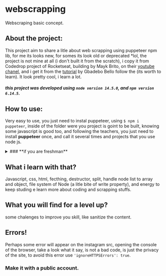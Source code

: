 # webscrapping
Webscraping basic concept.

## About the project: 
This project aim to share a litle about web scrapping using puppeteer npm lib, for me its looks new, for somes its look old or deprecated *lol, the project is 
not mine at all (i don't built it from the scratch), i copy it from Codedrop project of Rocketseat, building by Mayk Brito, on their [youtube chanel](https://www.youtube.com/watch?v=K5yYBJhix5A), and i get it from the [tutorial](https://www.digitalocean.com/community/tutorials/how-to-scrape-a-website-using-node-js-and-puppeteer#:~:text=How%20To%20Scrape%20a%20Website%20Using%20Node.js%20and,open%20the%20dev%20tools%2C%20...%20Mais%20itens...%20) by Gbadebo Bello follow the (its worth to learn). 
It look pretty cool, i learn a lot.
##### this project was developed using `node version 14.5.0`, and `npm version 6.14.5`.

## How to use:
Very easy to use, you just need to instal puppeteer, using `$ npm i puppeteer`, inside of the folder were you project is goint to be built, knowing some javascript is good too,
and following the teachers, you just need to install **puppeteer** once, and call it several times and projects that you use node js.
<details>
    <summary>
    ### **if you are freshman** 
    </summary>

    1. item 1 Install all the environment required programme like: vscdoe, or vim, node js, and github.
    2. item 2 Then pull the code using `git clone 'https://www.exemple.com'`, using prompt.
    3. item 3 navegate to the folder where the code is in, it will get the same name as found on the repo, exemplo: `$ cd repoexemplo`, (on windows);
    4. item 4 if you decide to use vscode, hit `$ code .`, on the folder oppened.

</details>

## What i learn with that?
Javascript, css, html, fecthing, destructor, split, handle node list to array and object, file system of Node (a litle bite of write property), and energy to keep studing e learn more about coding and scrapping stuffs.

## What you will find for a level up?
some chalenges to improve you skill, like sanitize the content.

## Errors!
Perhaps some error will appear on the instagram src, opening the console of the browser, take a look what it say, is not a bad code, is just the privacy of the site, to avoid this error use `'ignoreHTTPSErrors': true`.

### Make it with a public account.
